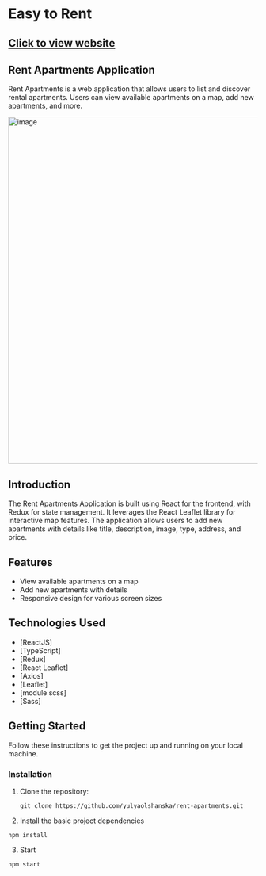 # Easy to Rent

## [Click to view website](https://easy-to-rent.netlify.app/)

## Rent Apartments Application

Rent Apartments is a web application that allows users to list and discover rental apartments. Users can view available apartments on a map, add new apartments, and more.

<img width="700" alt="image" src="https://github.com/yulyaolshanska/rent-apartments/assets/63751946/4136a258-fc9c-4be9-b0c9-978e9bfaa6ba">

## Introduction

The Rent Apartments Application is built using React for the frontend, with Redux for state management. It leverages the React Leaflet library for interactive map features. The application allows users to add new apartments with details like title, description, image, type, address, and price.

## Features

- View available apartments on a map
- Add new apartments with details
- Responsive design for various screen sizes

## Technologies Used

- [ReactJS]
- [TypeScript]
- [Redux]
- [React Leaflet]
- [Axios]
- [Leaflet]
- [module scss]
- [Sass]

## Getting Started

Follow these instructions to get the project up and running on your local machine.

### Installation

1. Clone the repository:

   ```code
   git clone https://github.com/yulyaolshanska/rent-apartments.git

   ```

2. Install the basic project dependencies

```code
npm install
```

3. Start

```code
npm start
```
